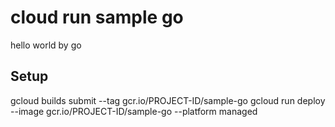 # cloud run sample go
hello world by go

## Setup
gcloud builds submit --tag gcr.io/PROJECT-ID/sample-go
gcloud run deploy --image gcr.io/PROJECT-ID/sample-go --platform managed

